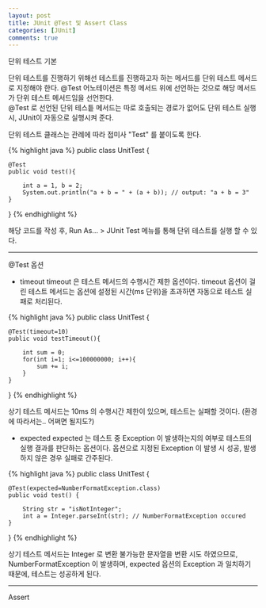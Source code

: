 ```yaml
---
layout: post
title: JUnit @Test 및 Assert Class
categories: [JUnit]
comments: true
---
```


단위 테스트 기본

단위 테스트를 진행하기 위해선 테스트를 진행하고자 하는 메서드를 단위 테스트 메서드로 지정해야 한다. @Test 어노테이션은 특정 메서드 위에 선언하는 것으로 해당 메서드가 단위 테스트 메서드임을 선언한다.  
@Test 로 선언된 단위 테스틑 메서드는 따로 호출되는 경로가 없어도 단위 테스트 실행 시, JUnit이 자동으로 실행시켜 준다.

단위 테스트 클래스는 관례에 따라 접미사 "Test" 를 붙이도록 한다.

{% highlight java %}
public class UnitTest {

    @Test
    public void test(){

        int a = 1, b = 2;
        System.out.println("a + b = " + (a + b)); // output: "a + b = 3"
    }
}
{% endhighlight %}

해당 코드를 작성 후, Run As... > JUnit Test 메뉴를 통해 단위 테스트를 실행 할 수 있다.

-------------

@Test 옵션

- timeout
timeout 은 테스트 메서드의 수행시간 제한 옵션이다. timeout 옵션이 걸린 테스트 메서드는 옵션에 설정된 시간(ms 단위)을 초과하면 자동으로 테스트 실패로 처리된다.

{% highlight java %}
public class UnitTest {

    @Test(timeout=10)
    public void testTimeout(){

        int sum = 0;
        for(int i=1; i<=100000000; i++){
            sum += i;
        }
    }

}
{% endhighlight %}

상기 테스트 메서드는 10ms 의 수행시간 제한이 있으며, 테스트는 실패할 것이다. (환경에 따라서는.. 어쩌면 될지도?)

- expected
expected 는 테스트 중 Exception 이 발생하는지의 여부로 테스트의 실행 결과를 판단하는 옵션이다.
옵션으로 지정된 Exception 이 발생 시 성공, 발생하지 않은 경우 실패로 간주된다.

{% highlight java %}
public class UnitTest {

    @Test(expected=NumberFormatException.class)
    public void test() {
        
        String str = "isNotInteger";
        int a = Integer.parseInt(str); // NumberFormatException occured
    }
}
{% endhighlight %}

상기 테스트 메서드는 Integer 로 변환 불가능한 문자열을 변환 시도 하였으므로, NumberFormatException 이 발생하며, expected 옵션의 Exception 과 일치하기 때문에, 테스트는 성공하게 된다.

-------------

Assert

